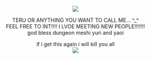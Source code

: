 <p align="center">
  <image src="https://media.discordapp.net/attachments/1036605748794363924/1203310001809133648/wJiqnvsf215aQAAAABJRU5ErkJggg.png?ex=65d0a0c4&is=65be2bc4&hm=237d85bf3e201e019110e4d366ca13c5a040294757948a916368ed09ecfbf3b6&=&format=webp&quality=lossless&width=290&height=316">
</p>


<p align="center">
TERU OR ANYTHING YOU WANT TO CALL ME... ^_^
<br>
FEEL FREE TO INT!!!! I LVOE MEETING NEW PEOPLE!!!!!!!
<br>
god bless dungeon meshi yuri and yaoi 
<br>
</p>

<p align="center">
if i get this again i will kill you all
<br>
<image src="https://media.discordapp.net/attachments/1079058779557077062/1204684677366157332/image.png?ex=65d5a109&is=65c32c09&hm=3784504d00d63469f0e69e529951f3deb8ea0a583a33f948e576cf58d467c0d7&=&format=webp&quality=lossless&width=223&height=74">




<!--
**deathdelivery/deathdelivery** is a ✨ _special_ ✨ repository because its `README.md` (this file) appears on your GitHub profile.

Here are some ideas to get you started:

- 🔭 I’m currently working on ...
- 🌱 I’m currently learning ...
- 👯 I’m looking to collaborate on ...
- 🤔 I’m looking for help with ...
- 💬 Ask me about ...
- 📫 How to reach me: ...
- 😄 Pronouns: ...
- ⚡ Fun fact: ...
-->
